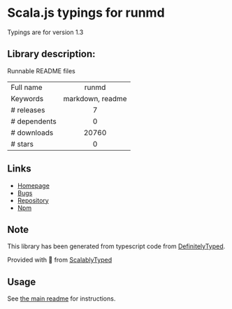
# Scala.js typings for runmd

Typings are for version 1.3

## Library description:
Runnable README files

|                    |                 |
| ------------------ | :-------------: |
| Full name          | runmd |
| Keywords           | markdown, readme |
| # releases         | 7 |
| # dependents       | 0 |
| # downloads        | 20760 |
| # stars            | 0 |

## Links
- [Homepage](https://github.com/broofa/runmd)
- [Bugs](https://github.com/broofa/runmd/issues)
- [Repository](https://github.com/broofa/runmd)
- [Npm](https://www.npmjs.com/package/runmd)
    


## Note
This library has been generated from typescript code from [DefinitelyTyped](https://definitelytyped.org).

Provided with :purple_heart: from [ScalablyTyped](https://github.com/oyvindberg/ScalablyTyped)

## Usage
See [the main readme](../../readme.md) for instructions.


